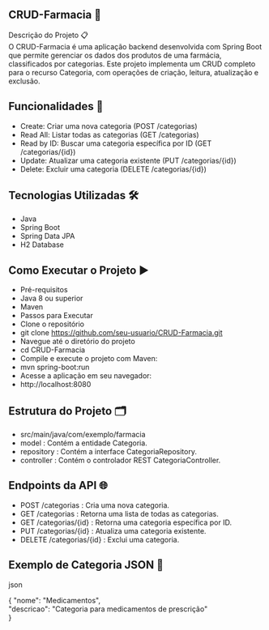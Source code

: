 ## CRUD-Farmacia 🏥
Descrição do Projeto 📋<br>
O CRUD-Farmacia é uma aplicação backend desenvolvida com Spring Boot que permite gerenciar os dados dos produtos de uma farmácia,
classificados por categorias. Este projeto implementa um CRUD completo para o recurso Categoria, com operações de criação, leitura, atualização e exclusão.

## Funcionalidades 🚀
-  Create: Criar uma nova categoria (POST /categorias)
-  Read All: Listar todas as categorias (GET /categorias)
-  Read by ID: Buscar uma categoria específica por ID (GET /categorias/{id})
-  Update: Atualizar uma categoria existente (PUT /categorias/{id})
-  Delete: Excluir uma categoria (DELETE /categorias/{id})<br>

## Tecnologias Utilizadas 🛠️
- Java
- Spring Boot
- Spring Data JPA
- H2 Database<br>

## Como Executar o Projeto ▶️
- Pré-requisitos
- Java 8 ou superior
- Maven
- Passos para Executar
- Clone o repositório
- git clone https://github.com/seu-usuario/CRUD-Farmacia.git
- Navegue até o diretório do projeto
- cd CRUD-Farmacia
- Compile e execute o projeto com Maven:
- mvn spring-boot:run<br>
- Acesse a aplicação em seu navegador:
- http://localhost:8080<br>


## Estrutura do Projeto 🗂️
- src/main/java/com/exemplo/farmacia
- model : Contém a entidade Categoria.
- repository : Contém a interface CategoriaRepository.
- controller : Contém o controlador REST CategoriaController.<br>

## Endpoints da API 🌐
- POST /categorias : Cria uma nova categoria.
- GET /categorias : Retorna uma lista de todas as categorias.
- GET /categorias/{id} : Retorna uma categoria específica por ID.
- PUT /categorias/{id} : Atualiza uma categoria existente.
- DELETE /categorias/{id} : Exclui uma categoria.<br>

## Exemplo de Categoria JSON 📄
json<br>

{
  "nome": "Medicamentos",<br>
  "descricao": "Categoria para medicamentos de prescrição"<br>
}
